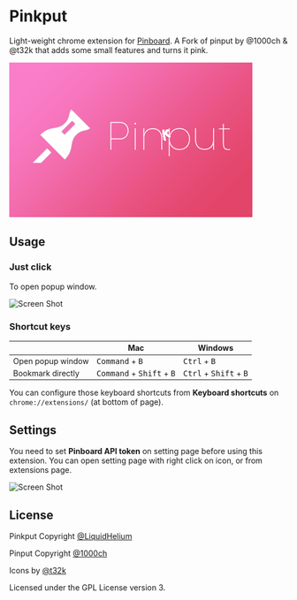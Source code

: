 # Pinkput

Light-weight chrome extension for [Pinboard](http://pinboard.in/). A Fork of pinput by @1000ch & @t32k that adds some small features and turns it pink.

![](assets/tile.png)

## Usage

### Just click

To open popup window.

![Screen Shot](screenshot/pinput.png)

### Shortcut keys

| | Mac | Windows |
|---|---|---|
| Open popup window | <kbd>Command</kbd> + <kbd>B</kbd> | <kbd>Ctrl</kbd> + <kbd>B</kbd> |
| Bookmark directly | <kbd>Command</kbd> + <kbd>Shift</kbd> + <kbd>B</kbd> | <kbd>Ctrl</kbd> + <kbd>Shift</kbd> + <kbd>B</kbd> |

You can configure those keyboard shortcuts from **Keyboard shortcuts** on `chrome://extensions/` (at bottom of page).

## Settings

You need to set **Pinboard API token** on setting page before using this extension. You can open setting page with right click on icon, or from extensions page.  

![Screen Shot](screenshot/settings.png)

## License

Pinkput Copyright [@LiquidHelium](https://github.com/LiquidHelium)

Pinput Copyright [@1000ch](https://github.com/1000ch)

Icons by [@t32k](https://github.com/t32k)

Licensed under the GPL License version 3.
